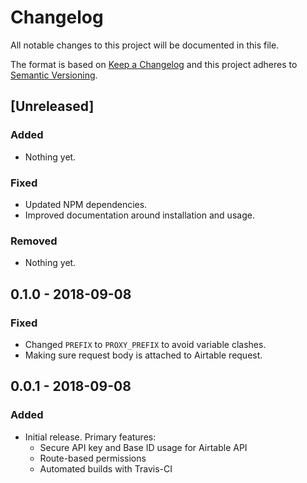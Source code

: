 # Changelog
All notable changes to this project will be documented in this file.

The format is based on [Keep a Changelog](http://keepachangelog.com/en/1.0.0/)
and this project adheres to [Semantic Versioning](http://semver.org/spec/v2.0.0.html).

## [Unreleased]

### Added
- Nothing yet.

### Fixed
- Updated NPM dependencies.
- Improved documentation around installation and usage.

### Removed
- Nothing yet.

## 0.1.0 - 2018-09-08

### Fixed
- Changed `PREFIX` to `PROXY_PREFIX` to avoid variable clashes.
- Making sure request body is attached to Airtable request.
  
## 0.0.1 - 2018-09-08

### Added
- Initial release. Primary features:
  - Secure API key and Base ID usage for Airtable API
  - Route-based permissions
  - Automated builds with Travis-CI
